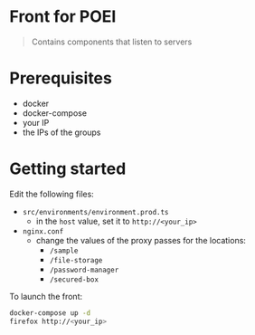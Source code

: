 # Front for POEI

> Contains components that listen to servers

# Prerequisites

- docker
- docker-compose
- your IP
- the IPs of the groups

# Getting started

Edit the following files:

- `src/environments/environment.prod.ts`
  - in the `host` value, set it to `http://<your_ip>`
- `nginx.conf`
  - change the values of the proxy passes for the locations:
    - `/sample`
    - `/file-storage`
    - `/password-manager`
    - `/secured-box`

To launch the front:

```bash
docker-compose up -d
firefox http://<your_ip>
```
